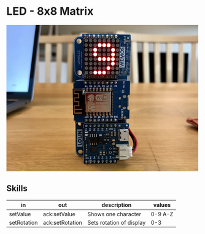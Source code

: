 # LED - 8x8 Matrix

<img src=demo.jpg width=500>

## Skills

| in          | out             | description              | values  |
|-------------|-----------------|--------------------------|---------|
| setValue    | ack:setValue    | Shows one character      | 0-9 A-Z |
| setRotation | ack:setRotation | Sets rotation of display | 0-3     |
